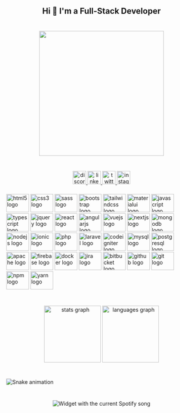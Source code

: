 <h2 align="center">Hi 👋 I'm a Full-Stack Developer</h2>

###

<br clear="both">

<div align="center">
  <img height="330" src="https://i.pinimg.com/originals/15/e7/e3/15e7e300166c962d3b8a22f60b5cac9e.gif"  />
</div>

###

<br clear="both">

<div align="center">
  <a href="Guzzera#5461" target="_blank">
    <img src="https://img.shields.io/static/v1?message=Discord&logo=discord&label=&color=7289DA&logoColor=white&labelColor=&style=for-the-badge" height="35" alt="discord logo"  />
  </a>
  <a href="https://www.linkedin.com/in/gusreis/" target="_blank">
    <img src="https://img.shields.io/static/v1?message=LinkedIn&logo=linkedin&label=&color=0077B5&logoColor=white&labelColor=&style=for-the-badge" height="35" alt="linkedin logo"  />
  </a>
  <a href="https://twitter.com/Guzzera_" target="_blank">
    <img src="https://img.shields.io/static/v1?message=Twitter&logo=twitter&label=&color=1DA1F2&logoColor=white&labelColor=&style=for-the-badge" height="35" alt="twitter logo"  />
  </a>
  <a href="https://www.instagram.com/guzzera_/" target="_blank">
    <img src="https://img.shields.io/static/v1?message=Instagram&logo=instagram&label=&color=E4405F&logoColor=white&labelColor=&style=for-the-badge" height="35" alt="instagram logo"  />
  </a>
</div>

###

<div align="left">
  <img src="https://cdn.jsdelivr.net/gh/devicons/devicon/icons/html5/html5-original.svg" height="48" width="60" alt="html5 logo"  />
  <img src="https://cdn.jsdelivr.net/gh/devicons/devicon/icons/css3/css3-original.svg" height="48" width="60" alt="css3 logo"  />
  <img src="https://cdn.jsdelivr.net/gh/devicons/devicon/icons/sass/sass-original.svg" height="48" width="60" alt="sass logo"  />
  <img src="https://cdn.jsdelivr.net/gh/devicons/devicon/icons/bootstrap/bootstrap-original.svg" height="48" width="60" alt="bootstrap logo"  />
  <img src="https://cdn.jsdelivr.net/gh/devicons/devicon/icons/tailwindcss/tailwindcss-original-wordmark.svg" height="48" width="60" alt="tailwindcss logo"  />
  <img src="https://cdn.jsdelivr.net/gh/devicons/devicon/icons/materialui/materialui-original.svg" height="48" width="60" alt="materialui logo"  />
  <img src="https://cdn.jsdelivr.net/gh/devicons/devicon/icons/javascript/javascript-original.svg" height="48" width="60" alt="javascript logo"  />
  <img src="https://cdn.jsdelivr.net/gh/devicons/devicon/icons/typescript/typescript-original.svg" height="48" width="60" alt="typescript logo"  />
  <img src="https://cdn.jsdelivr.net/gh/devicons/devicon/icons/jquery/jquery-original.svg" height="48" width="60" alt="jquery logo"  />
  <img src="https://cdn.jsdelivr.net/gh/devicons/devicon/icons/react/react-original.svg" height="48" width="60" alt="react logo"  />
  <img src="https://cdn.jsdelivr.net/gh/devicons/devicon/icons/angularjs/angularjs-original.svg" height="48" width="60" alt="angularjs logo"  />
  <img src="https://cdn.jsdelivr.net/gh/devicons/devicon/icons/vuejs/vuejs-original.svg" height="48" width="60" alt="vuejs logo"  />
  <img src="https://cdn.jsdelivr.net/gh/devicons/devicon/icons/nextjs/nextjs-original.svg" height="48" width="60" alt="nextjs logo"  />
  <img src="https://cdn.jsdelivr.net/gh/devicons/devicon/icons/mongodb/mongodb-original.svg" height="48" width="60" alt="mongodb logo"  />
  <img src="https://cdn.jsdelivr.net/gh/devicons/devicon/icons/nodejs/nodejs-original.svg" height="48" width="60" alt="nodejs logo"  />
  <img src="https://cdn.jsdelivr.net/gh/devicons/devicon/icons/ionic/ionic-original.svg" height="48" width="60" alt="ionic logo"  />
  <img src="https://cdn.jsdelivr.net/gh/devicons/devicon/icons/php/php-original.svg" height="48" width="60" alt="php logo"  />
  <img src="https://cdn.jsdelivr.net/gh/devicons/devicon/icons/laravel/laravel-plain.svg" height="48" width="60" alt="laravel logo"  />
  <img src="https://cdn.jsdelivr.net/gh/devicons/devicon/icons/codeigniter/codeigniter-plain.svg" height="48" width="60" alt="codeigniter logo"  />
  <img src="https://cdn.jsdelivr.net/gh/devicons/devicon/icons/mysql/mysql-original.svg" height="48" width="60" alt="mysql logo"  />
  <img src="https://cdn.jsdelivr.net/gh/devicons/devicon/icons/postgresql/postgresql-original.svg" height="48" width="60" alt="postgresql logo"  />
  <img src="https://cdn.jsdelivr.net/gh/devicons/devicon/icons/apache/apache-original.svg" height="48" width="60" alt="apache logo"  />
  <img src="https://cdn.jsdelivr.net/gh/devicons/devicon/icons/firebase/firebase-plain.svg" height="48" width="60" alt="firebase logo"  />
  <img src="https://cdn.jsdelivr.net/gh/devicons/devicon/icons/docker/docker-original.svg" height="48" width="60" alt="docker logo"  />
  <img src="https://cdn.jsdelivr.net/gh/devicons/devicon/icons/jira/jira-original.svg" height="48" width="60" alt="jira logo"  />
  <img src="https://cdn.jsdelivr.net/gh/devicons/devicon/icons/bitbucket/bitbucket-original.svg" height="48" width="60" alt="bitbucket logo"  />
  <img src="https://cdn.jsdelivr.net/gh/devicons/devicon/icons/github/github-original.svg" height="48" width="60" alt="github logo"  />
  <img src="https://cdn.jsdelivr.net/gh/devicons/devicon/icons/git/git-original.svg" height="48" width="60" alt="git logo"  />
  <img src="https://cdn.jsdelivr.net/gh/devicons/devicon/icons/npm/npm-original-wordmark.svg" height="48" width="60" alt="npm logo"  />
  <img src="https://cdn.jsdelivr.net/gh/devicons/devicon/icons/yarn/yarn-original.svg" height="48" width="60" alt="yarn logo"  />
</div>

###

<br clear="both">

<div align="center">
  <img src="https://github-readme-stats.vercel.app/api?hide_title=true&hide_rank=false&show_icons=true&include_all_commits=false&count_private=true&disable_animations=false&theme=synthwave&locale=en&hide_border=true&username=Guzzera" height="150" alt="stats graph"  />
  <img src="https://github-readme-stats.vercel.app/api/top-langs?locale=en&hide_title=false&layout=compact&card_width=320&langs_count=20&theme=synthwave&hide_border=true&username=Guzzera" height="150" alt="languages graph"  />
</div>

###

<br clear="both">

<img href="https://raw.githubusercontent.com/Guzzera/Guzzera/blob/output/snake.svg" alt="Snake animation" />

###

<br clear="both">

<div align="center">
  <img src="https://spotify-github-profile.vercel.app/api/view?uid=92l7cazjc27lu8clw3lfrn9em&cover_image=true&theme=novatorem&bar_color=000040&bar_color_cover=true)](https://spotify-github-profile.vercel.app/api/view?uid=92l7cazjc27lu8clw3lfrn9em&redirect=true?theme=dark&scan=true&rainbow=true&spin=true" alt="Widget with the current Spotify song"  />
</div>

###

